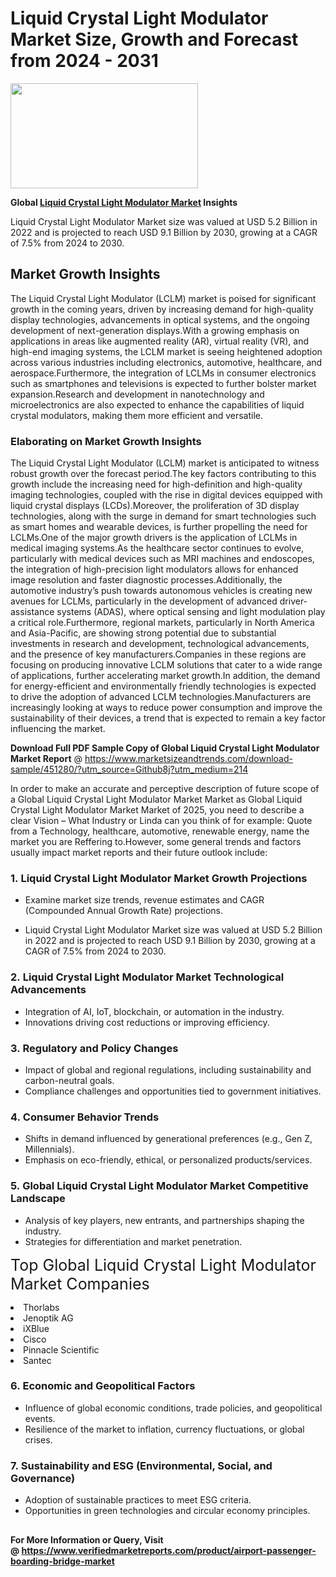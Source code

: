 <H1>Liquid Crystal Light Modulator Market Size, Growth and Forecast from 2024 - 2031</H1><img class="aligncenter size-medium wp-image-584254" src="https://thirdeyenews.in/wp-content/uploads/2024/09/Global-Market-Research-300x168.jpeg" alt="" width="300" height="168" /><p><strong>Global&nbsp;<a href="https://www.marketsizeandtrends.com/download-sample/451280/?utm_source=Github8j?utm_medium=214">Liquid Crystal Light Modulator Market</a> Insights</strong></p><p>Liquid Crystal Light Modulator Market size was valued at USD 5.2 Billion in 2022 and is projected to reach USD 9.1 Billion by 2030, growing at a CAGR of 7.5% from 2024 to 2030.</p><p><h2>Market Growth Insights</h2> The Liquid Crystal Light Modulator (LCLM) market is poised for significant growth in the coming years, driven by increasing demand for high-quality display technologies, advancements in optical systems, and the ongoing development of next-generation displays.With a growing emphasis on applications in areas like augmented reality (AR), virtual reality (VR), and high-end imaging systems, the LCLM market is seeing heightened adoption across various industries including electronics, automotive, healthcare, and aerospace.Furthermore, the integration of LCLMs in consumer electronics such as smartphones and televisions is expected to further bolster market expansion.Research and development in nanotechnology and microelectronics are also expected to enhance the capabilities of liquid crystal modulators, making them more efficient and versatile. <h3>Elaborating on Market Growth Insights</h3> The Liquid Crystal Light Modulator (LCLM) market is anticipated to witness robust growth over the forecast period.The key factors contributing to this growth include the increasing need for high-definition and high-quality imaging technologies, coupled with the rise in digital devices equipped with liquid crystal displays (LCDs).Moreover, the proliferation of 3D display technologies, along with the surge in demand for smart technologies such as smart homes and wearable devices, is further propelling the need for LCLMs.One of the major growth drivers is the application of LCLMs in medical imaging systems.As the healthcare sector continues to evolve, particularly with medical devices such as MRI machines and endoscopes, the integration of high-precision light modulators allows for enhanced image resolution and faster diagnostic processes.Additionally, the automotive industry’s push towards autonomous vehicles is creating new avenues for LCLMs, particularly in the development of advanced driver-assistance systems (ADAS), where optical sensing and light modulation play a critical role.Furthermore, regional markets, particularly in North America and Asia-Pacific, are showing strong potential due to substantial investments in research and development, technological advancements, and the presence of key manufacturers.Companies in these regions are focusing on producing innovative LCLM solutions that cater to a wide range of applications, further accelerating market growth.In addition, the demand for energy-efficient and environmentally friendly technologies is expected to drive the adoption of advanced LCLM technologies.Manufacturers are increasingly looking at ways to reduce power consumption and improve the sustainability of their devices, a trend that is expected to remain a key factor influencing the market.</p><p><span class=""><strong>Download Full PDF Sample Copy of Global Liquid Crystal Light Modulator Market Report</strong> @ <a href="https://www.marketsizeandtrends.com/download-sample/451280/?utm_source=Github8j?utm_medium=214" target="_blank">https://www.marketsizeandtrends.com/download-sample/451280/?utm_source=Github8j?utm_medium=214</a></span></p><p>In order to make an accurate and perceptive description of future scope of a Global&nbsp;Liquid Crystal Light Modulator Market Market as Global&nbsp;Liquid Crystal Light Modulator Market Market of 2025, you need to describe a clear Vision &ndash; What Industry or Linda can you think of for example: Quote from a Technology, healthcare, automotive, renewable energy, name the market you are Reffering to.However, some general trends and factors usually impact market reports and their future outlook include:</p><h3>1.&nbsp;<strong>Liquid Crystal Light Modulator Market Growth Projections</strong></h3><ul><li>Examine market size trends, revenue estimates and CAGR (Compounded Annual Growth Rate) projections.</li><li><p>Liquid Crystal Light Modulator Market size was valued at USD 5.2 Billion in 2022 and is projected to reach USD 9.1 Billion by 2030, growing at a CAGR of 7.5% from 2024 to 2030.</p></li></ul><h3>2.&nbsp;<strong>Liquid Crystal Light Modulator Market Technological Advancements</strong></h3><ul><li>Integration of AI, IoT, blockchain, or automation in the industry.</li><li>Innovations driving cost reductions or improving efficiency.</li></ul><h3>3.&nbsp;<strong>Regulatory and Policy Changes</strong></h3><ul><li>Impact of global and regional regulations, including sustainability and carbon-neutral goals.</li><li>Compliance challenges and opportunities tied to government initiatives.</li></ul><h3>4.&nbsp;<strong>Consumer Behavior Trends</strong></h3><ul><li>Shifts in demand influenced by generational preferences (e.g., Gen Z, Millennials).</li><li>Emphasis on eco-friendly, ethical, or personalized products/services.</li></ul><h3>5.&nbsp;<strong>Global Liquid Crystal Light Modulator Market Competitive Landscape</strong></h3><ul><li>Analysis of key players, new entrants, and partnerships shaping the industry.</li><li>Strategies for differentiation and market penetration.</li></ul><p data-pm-slice="1 1 []"><span style="color: inherit; font-family: inherit; font-size: 25px;">Top Global Liquid Crystal Light Modulator Market Companies</span></p><div class="" data-test-id=""><p><li>Thorlabs</li><li> Jenoptik AG</li><li> iXBlue</li><li> Cisco</li><li> Pinnacle Scientific</li><li> Santec</li></p></div><h3>6.&nbsp;<strong>Economic and Geopolitical Factors</strong></h3><ul><li>Influence of global economic conditions, trade policies, and geopolitical events.</li><li>Resilience of the market to inflation, currency fluctuations, or global crises.</li></ul><h3>7.&nbsp;<strong>Sustainability and ESG (Environmental, Social, and Governance)</strong></h3><ul><li>Adoption of sustainable practices to meet ESG criteria.</li><li>Opportunities in green technologies and circular economy principles.</li></ul><h2><strong style="font-size: 14px;">For More Information or Query, Visit @&nbsp;</strong><a style="background-color: #ffffff; font-size: 14px;" href="https://www.marketsizeandtrends.com/report/liquid-crystal-light-modulator-market/" target="_blank">https://www.verifiedmarketreports.com/product/airport-passenger-boarding-bridge-market</a></h2>